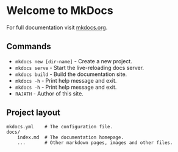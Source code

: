 # Welcome to MkDocs

For full documentation visit [mkdocs.org](https://www.mkdocs.org).

## Commands

* `mkdocs new [dir-name]` - Create a new project.
* `mkdocs serve` - Start the live-reloading docs server.
* `mkdocs build` - Build the documentation site.
* `mkdocs -h` - Print help message and exit.
* `mkdocs -h` - Print help message and exit.
* `RAJATH` - Author of this site.

## Project layout

    mkdocs.yml    # The configuration file.
    docs/
        index.md  # The documentation homepage.
        ...       # Other markdown pages, images and other files.
